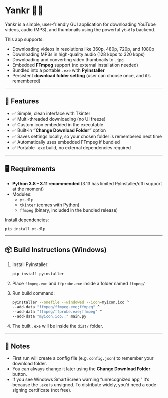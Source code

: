 # Yankr 🎥🎶

Yankr is a simple, user-friendly GUI application for downloading YouTube videos, audio (MP3), and thumbnails using the powerful `yt-dlp` backend.

This app supports:
- Downloading videos in resolutions like 360p, 480p, 720p, and 1080p  
- Downloading MP3s in high-quality audio (128 kbps to 320 kbps)  
- Downloading and converting video thumbnails to `.jpg`  
- Embedded **FFmpeg** support (no external installation needed)  
- Bundled into a portable `.exe` with **PyInstaller**  
- Persistent **download folder setting** (user can choose once, and it’s remembered)  

---

## 🚀 Features

- ✅ Simple, clean interface with Tkinter  
- ✅ Multi-threaded downloading (no UI freeze)  
- ✅ Custom icon embedded in the executable  
- ✅ Built-in **“Change Download Folder”** option  
- ✅ Saves settings locally, so your chosen folder is remembered next time  
- ✅ Automatically uses embedded FFmpeg if bundled  
- ✅ Portable `.exe` build, no external dependencies required  

---

## 🖥️ Requirements

- **Python 3.8 – 3.11 recommended** (3.13 has limited PyInstaller/cffi support at the moment)  
- Modules:  
  - `yt-dlp`  
  - `tkinter` (comes with Python)  
  - `ffmpeg` (binary, included in the bundled release)  

Install dependencies:

```bash
pip install yt-dlp
```

---

## 📦 Build Instructions (Windows)

1. Install PyInstaller:
   ```bash
   pip install pyinstaller
   ```

2. Place `ffmpeg.exe` and `ffprobe.exe` inside a folder named `ffmpeg/`  

3. Run build command:
   ```bash
   pyinstaller --onefile --windowed --icon=myicon.ico ^
   --add-data "ffmpeg/ffmpeg.exe;ffmpeg" ^
   --add-data "ffmpeg/ffprobe.exe;ffmpeg" ^
   --add-data "myicon.ico;." main.py
   ```

4. The built `.exe` will be inside the `dist/` folder.

---

## 📝 Notes

- First run will create a config file (e.g. `config.json`) to remember your download folder.  
- You can always change it later using the **Change Download Folder** button.  
- If you see Windows SmartScreen warning “unrecognized app,” it’s because the `.exe` is unsigned. To distribute widely, you’d need a code-signing certificate (not free).  
